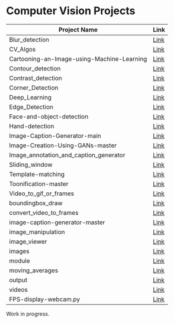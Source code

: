# Computer Vision Projects

| Project Name | Link |
|---|---|
| Blur_detection | [Link](https://github.com/avs-abhishek123/Computer-Vision-Projects/tree/main/Blur_detection) |
| CV_Algos | [Link](https://github.com/avs-abhishek123/Computer-Vision-Projects/tree/main/CV_Algos) |
| Cartooning-an-Image-using-Machine-Learning | [Link](https://github.com/avs-abhishek123/Computer-Vision-Projects/tree/main/Cartooning-an-Image-using-Machine-Learning) |
| Contour_detection | [Link](https://github.com/avs-abhishek123/Computer-Vision-Projects/tree/main/Contour_detection) |
| Contrast_detection | [Link](https://github.com/avs-abhishek123/Computer-Vision-Projects/tree/main/Contrast_detection) |
| Corner_Detection | [Link](https://github.com/avs-abhishek123/Computer-Vision-Projects/tree/main/Corner_Detection) |
| Deep_Learning | [Link](https://github.com/avs-abhishek123/Computer-Vision-Projects/tree/main/Deep_Learning) |
| Edge_Detection | [Link](https://github.com/avs-abhishek123/Computer-Vision-Projects/tree/main/Edge_Detection) |
| Face-and-object-detection | [Link](https://github.com/avs-abhishek123/Computer-Vision-Projects/tree/main/Face-and-object-detection) |
| Hand-detection | [Link](https://github.com/avs-abhishek123/Computer-Vision-Projects/tree/main/Hand-detection) |
| Image-Caption-Generator-main | [Link](https://github.com/avs-abhishek123/Computer-Vision-Projects/tree/main/Image-Caption-Generator-main) |
| Image-Creation-Using-GANs-master | [Link](https://github.com/avs-abhishek123/Computer-Vision-Projects/tree/main/Image-Creation-Using-GANs-master) |
| Image_annotation_and_caption_generator | [Link](https://github.com/avs-abhishek123/Computer-Vision-Projects/tree/main/Image_annotation_and_caption_generator) |
| Sliding_window | [Link](https://github.com/avs-abhishek123/Computer-Vision-Projects/tree/main/Sliding_window) |
| Template-matching | [Link](https://github.com/avs-abhishek123/Computer-Vision-Projects/tree/main/Template-matching) |
| Toonification-master | [Link](https://github.com/avs-abhishek123/Computer-Vision-Projects/tree/main/Toonification-master) |
| Video_to_gif_or_frames | [Link](https://github.com/avs-abhishek123/Computer-Vision-Projects/tree/main/Video_to_gif_or_frames) |
| boundingbox_draw | [Link](https://github.com/avs-abhishek123/Computer-Vision-Projects/tree/main/boundingbox_draw) |
| convert_video_to_frames | [Link](https://github.com/avs-abhishek123/Computer-Vision-Projects/tree/main/convert_video_to_frames) |
| image-caption-generator-master | [Link](https://github.com/avs-abhishek123/Computer-Vision-Projects/tree/main/image-caption-generator-master) |
| image_manipulation | [Link](https://github.com/avs-abhishek123/Computer-Vision-Projects/tree/main/image_manipulation) |
| image_viewer | [Link](https://github.com/avs-abhishek123/Computer-Vision-Projects/tree/main/image_viewer) |
| images | [Link](https://github.com/avs-abhishek123/Computer-Vision-Projects/tree/main/images) |
| module | [Link](https://github.com/avs-abhishek123/Computer-Vision-Projects/tree/main/module) |
| moving_averages | [Link](https://github.com/avs-abhishek123/Computer-Vision-Projects/tree/main/moving_averages) |
| output | [Link](https://github.com/avs-abhishek123/Computer-Vision-Projects/tree/main/output) |
| videos | [Link](https://github.com/avs-abhishek123/Computer-Vision-Projects/tree/main/videos) |
| FPS-display-webcam.py | [Link](https://github.com/avs-abhishek123/Computer-Vision-Projects/tree/main/FPS-display-webcam.py) |

Work in progress.
